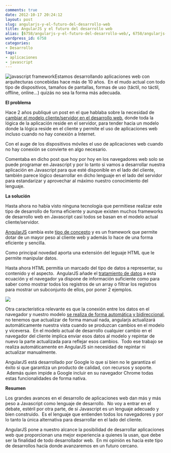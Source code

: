 ```yaml
---
comments: true
date: 2012-10-17 20:24:12
layout: post
slug: angularjs-y-el-futuro-del-desarrollo-web
title: AngularJS y el futuro del desarrollo web
alias: [6758/angularjs-y-el-futuro-del-desarrollo-web/, 6758/angularjs-y-el-futuro-del-desarrollo-web]
wordpress_id: 6758
categories:
- Desarrollo
tags:
- aplicaciones
- javascript
---
```


![javascript framework](http://www.alvareznavarro.es/images/2012/10/AngularJS-300x84.png)Estamos desarrollando aplicaciones web con arquitecturas concebidas hace más de 10 años.  En el mudo actual con todo tipo de dispositivos, tamaños de pantallas, formas de uso (táctil, no táctil, offline, online...) quizás no sea la forma más adecuada.



**El problema**

Hace 2 años publiqué un post en el que hablaba sobre la necesidad de [cambiar el modelo cliente/servidor en el desarrollo web](http://www.alvareznavarro.es/5832/acabaremos-todos-programando-en-javascript/), donde toda la lógica de la aplicación reside en el servidor, para tender hacia un modelo donde la lógica reside en el cliente y permite el uso de aplicaciones web incluso cuando no hay conexión a Internet.

Con el auge de los dispositivos móviles el uso de aplicaciones web cuando no hay conexión se convierte en algo necesario.

Comentaba en dicho post que hoy por hoy en los navegadores web solo se puede programar en Javascript y por lo tanto si vamos a desarrollar nuestra aplicación en Javascript para que esté disponible en el lado del cliente, también parece lógico desarrollar en dicho lenguaje en el lado del servidor para estandarizar y aprovechar al máximo nuestro conocimiento del lenguaje.

**La solución**

Hasta ahora no había visto ninguna tecnología que permitiese realizar este tipo de desarrollo de forma eficiente y aunque existen muchos frameworks de desarrollo web en Javascript casi todos se basan en el modelo actual cliente/servidor.

[AngularJS](http://angularjs.org/) cambia este [tipo de concepto](http://docs.angularjs.org/guide/concepts) y es un framework que permite dotar de un mayor peso al cliente web y además lo hace de una forma eficiente y sencilla.

Como principal novedad aporta una extensión del leguaje HTML que le permite manipular datos.

Hasta ahora HTML permitia un marcado del tipo de datos a representar, su contenido y el aspecto.  AngularJS añade el [tratamiento de datos](http://docs.angularjs.org/guide/compiler) a esta ecuación y el navegador ya dispone de información suficiente como para saber como mostrar todos los registros de un array o filtrar los registros para mostrar un subconjunto de ellos, por poner 2 ejemplos.

![](http://www.alvareznavarro.es/wp-content/uploads/2012/10/view_component-300x209.png)

Otra característica relevante es que la conexión entre los datos en el navegador y nuestro modelo [se realiza de forma automática y bidireccional](http://docs.angularjs.org/guide/dev_guide.mvc.understanding_view), no tenemos que actualizar de forma manual nada, angularjs actualizará automáticamente nuestra vista cuando se produzcan cambios en el modelo y viceversa.  En el modelo actual de desarrollo cualquier cambio en el navegador del cliente implica enviar esos datos al modelo y repintar de nuevo la parte actualizada para reflejar esos cambios.  Todo ese trabajo se realiza automáticamente en AngularJS sin necesidad de repintar ni actualizar manualmente.



AngularJS está desarrollado por Google lo que si bien no le garantiza el éxito si que garantiza un producto de calidad, con recursos y soporte.  Además quien impide a Google incluir en su navegador Chrome todas estas funcionalidades de forma nativa.

**Resumen**

Los grandes avances en el desarrollo de aplicaciones web dan más y más peso a Javascript como lenguaje de desarrollo.  No voy a entrar en el debate, estéril por otra parte, de si Javascript es un lenguaje adecuado y bien construido.  Es el lenguaje que entienden todos los navegadores y por lo tanto la única alternativa para desarrollar en el lado del cliente.

AngularJS pone a nuestro alcance la posibilidad de desarrollar aplicaciones web que proporcionan una mejor experiencia a quienes la usan, que debe ser la finalidad de todo desarrollador web.  En mi opinión es hacía este tipo de desarrollos hacía donde avanzaremos en un futuro cercano.


